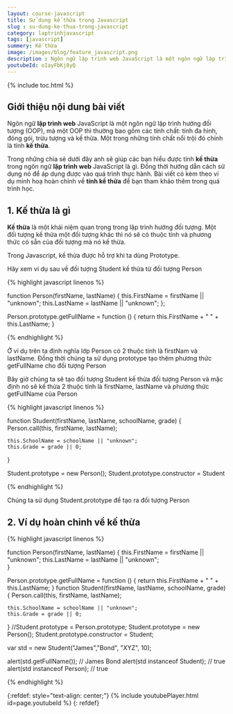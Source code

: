 ```yaml
---
layout: course-javascript
title: Sử dụng kế thừa trong Javascript  
slug : su-dung-ke-thua-trong-javascript
category: laptrinhjavascript
tags: [javascript]
summery: Kế thừa   
image: /images/blog/feature_javascript.png
description : Ngôn ngữ lập trình web JavaScript là một ngôn ngữ lập trình hướng đối tượng OOP, mà một OOP thì thường bao gồm các tính chất tính đa hình, đóng gói, trừu tượng và kế thừa. Một trong những tính chất nổi trội đó chính là tính kế thừa. Bài viết sẽ giúp bạn hiểu được tính kế thừa trong ngôn ngữ lập trình web JavaScript là gì. Đồng thời hướng dẫn cách sử dụng nó để áp dụng được vào quá trình thực hành. Bài viết có kèm theo ví dụ minh hoạ hoàn chỉnh về tính kế thừa để bạn tham khảo thêm trong quá trình học.
youtubeId: oIayFbKj8yQ
---
```


{% include toc.html %}

## **Giới thiệu nội dung bài viết**

Ngôn ngữ <b>lập trình web</b> JavaScript là một ngôn ngữ lập trình hướng đối tượng (OOP), mà một OOP thì thường bao gồm các tính chất: tính đa hình, đóng gói, trừu tượng và kế thừa. Một trong những tính chất nổi trội đó chính là tính <b>kế thừa</b>.

Trong những chia sẻ dưới đây anh sẽ giúp các bạn hiểu được tính <b>kế thừa</b> trong ngôn ngữ <b>lập trình web</b> JavaScript là gì. Đồng thời hướng dẫn cách sử dụng nó để áp dụng được vào quá trình thực hành. Bài viết có kèm theo ví dụ minh hoạ hoàn chỉnh về <b>tính kế thừa</b> để bạn tham khảo thêm trong quá trình học.
 

## **1. Kế thừa là gì**

<b>Kế thừa</b> là một khái niệm quan trọng trong lập trình hướng đối tượng. Một đối tượng kế thừa một đối tượng khác thì nó sẽ có thuộc tính và phương thức có sẵn của đối tượng mà nó kế thừa.

Trong Javascript, kế thừa được hỗ trợ khi ta dùng Prototype.

Hãy xem ví dụ sau về đối tượng Student kế thừa từ đối tượng Person

{% highlight javascript  linenos %}

function Person(firstName, lastName) {
    this.FirstName = firstName || "unknown";
    this.LastName = lastName || "unknown";
};

Person.prototype.getFullName = function () {
    return this.FirstName + " " + this.LastName;
}

{% endhighlight %}

Ở ví dụ trên ta định nghĩa lớp Person có 2 thuộc tính là firstNam và lastName. Đồng thời chúng ta sử dụng prototype tạo thêm phương thức getFullName cho đối tượng Person

Bây giờ chúng ta sẽ tạo đối tượng Student kế thừa đối tượng Person và mặc định nó sẽ kế thừa 2 thuộc tính là firstName, lastName và phương thức getFullName của Person

{% highlight javascript  linenos %}

function Student(firstName, lastName, schoolName, grade)
{
    Person.call(this, firstName, lastName);

    this.SchoolName = schoolName || "unknown";
    this.Grade = grade || 0;
}

Student.prototype = new Person();
Student.prototype.constructor = Student

{% endhighlight %}

Chúng ta sử dụng Student.prototype để tạo ra đối tượng Person

## **2. Ví dụ hoàn chỉnh về kế thừa**

{% highlight javascript  linenos %}


function Person(firstName, lastName) {
    this.FirstName = firstName || "unknown";
    this.LastName = lastName || "unknown";            
}

Person.prototype.getFullName = function () {
    return this.FirstName + " " + this.LastName;
}
function Student(firstName, lastName, schoolName, grade)
{
    Person.call(this, firstName, lastName);

    this.SchoolName = schoolName || "unknown";
    this.Grade = grade || 0;
}
//Student.prototype = Person.prototype;
Student.prototype = new Person();
Student.prototype.constructor = Student;

var std = new Student("James","Bond", "XYZ", 10);
            
alert(std.getFullName()); // James Bond
alert(std instanceof Student); // true
alert(std instanceof Person); // true


{% endhighlight %}

{:refdef: style="text-align: center;"}
{% include youtubePlayer.html id=page.youtubeId %}
{: refdef}


